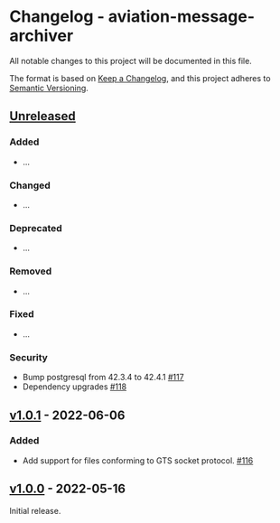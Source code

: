 # Changelog - aviation-message-archiver

All notable changes to this project will be documented in this file.

The format is based on [Keep a Changelog](https://keepachangelog.com/en/1.0.0/), and this project adheres
to [Semantic Versioning](https://semver.org/spec/v2.0.0.html).

## [Unreleased]

### Added

- ...

### Changed

- ...

### Deprecated

- ...

### Removed

- ...

### Fixed

- ...

### Security

- Bump postgresql from 42.3.4 to 42.4.1 [#117]
- Dependency upgrades [#118]

## [v1.0.1] - 2022-06-06

### Added

- Add support for files conforming to GTS socket protocol. [#116]

## [v1.0.0] - 2022-05-16

Initial release.

[Unreleased]: https://github.com/fmidev/aviation-message-archiver/compare/aviation-message-archiver-1.0.1...HEAD

[v1.0.1]: https://github.com/fmidev/aviation-message-archiver/releases/tag/aviation-message-archiver-1.0.1

[v1.0.0]: https://github.com/fmidev/aviation-message-archiver/releases/tag/aviation-message-archiver-1.0.0

[#116]: https://github.com/fmidev/aviation-message-archiver/pull/116

[#117]: https://github.com/fmidev/aviation-message-archiver/pull/117

[#118]: https://github.com/fmidev/aviation-message-archiver/pull/118
